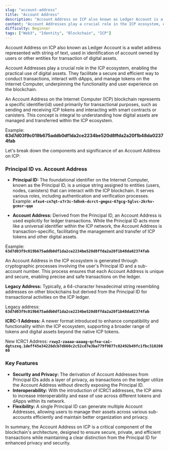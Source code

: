 ```yaml
---
slug: "account-address"
title: "Account Address"
description: "Account Address on ICP also known as Ledger Account is a wallet address represented with string of letters, used in identification of account owned by users or other entities for transaction of digital assets."
content: "Account Addresses play a crucial role in the ICP ecosystem, enabling the practical use of digital assets. They facilitate a secure and efficient way to conduct transactions, interact with dApps, and manage tokens on the Internet Computer, underpinning the functionality and user experience on the blockchain."
difficulty: Beginner
tags: ["Web3", "Identity", "Blockchain", "ICP"]
---
```



Account Address on ICP also known as Ledger Account is a wallet address represented with string of text, used in identification of account owned by users or other entities for transaction of digital assets.

Account Addresses play a crucial role in the ICP ecosystem, enabling the practical use of digital assets. They facilitate a secure and efficient way to conduct transactions, interact with dApps, and manage tokens on the Internet Computer, underpinning the functionality and user experience on the blockchain.

An Account Address on the Internet Computer (ICP) blockchain represents a specific identifier(id) used primarily for transactional purposes, such as sending and receiving ICP tokens and interacting with smart contracts or canisters. This concept is integral to understanding how digital assets are managed and transferred within the ICP ecosystem.

Example: **63d7d03f9c019b675addb0df1da2ce2234be520d8ffda2a20f1b48da02374fab**

Let's break down the components and significance of an Account Address on ICP:

### Principal ID vs. Account Address

- **Principal ID:** The foundational identifier on the Internet Computer, known as the Principal ID, is a unique string assigned to entities (users, nodes, canisters) that can interact with the ICP blockchain. It serves various roles, including authentication and verification processes.
Example: **`nfxu4-cn7qt-x7r3c-5dhnk-dcrct-gmgoz-67gcg-5glvc-2krhv-gcmsr-qqe`**

- **Account Address:** Derived from the Principal ID, an Account Address is used explicitly for ledger transactions. While the Principal ID acts more like a universal identifier within the ICP network, the Account Address is transaction-specific, facilitating the management and transfer of ICP tokens and other digital assets.

Example: **`63d7d03f9c019b675addb0df1da2ce2234be520d8ffda2a20f1b48da02374fab`**

An Account Address in the ICP ecosystem is generated through cryptographic processes involving the user's Principal ID and a sub-account number. This process ensures that each Account Address is unique and secure, enabling precise and safe transactions on the ledger.

**Legacy Address:** Typically, a 64-character hexadecimal string resembling addresses on other blockchains but derived from the Principal ID for transactional activities on the ICP ledger.

Legacy address:
**`63d7d03f9c019b675addb0df1da2ce2234be520d8ffda2a20f1b48da02374fab`**

**ICRC-1 Address:** A newer format introduced to enhance compatibility and functionality within the ICP ecosystem, supporting a broader range of tokens and digital assets beyond the native ICP tokens.

New ICRC1 Address:
**`rxwy2-zaaaa-aaaag-qcfna-cai-dgtszxq.1deff45e34226dcb7d660c2c52cd7e3ba779f9077c02492b49fc1fbc31020000`**

### Key Features

- **Security and Privacy:** The derivation of Account Addresses from Principal IDs adds a layer of privacy, as transactions on the ledger utilize the Account Address without directly exposing the Principal ID.
- **Interoperability:** With the introduction of ICRC1 addresses, the ICP aims to increase interoperability and ease of use across different tokens and dApps within its network.
- **Flexibility:** A single Principal ID can generate multiple Account Addresses, allowing users to manage their assets across various sub-accounts efficiently and maintain better organization and privacy.

In summary, the Account Address on ICP is a critical component of the blockchain's architecture, designed to ensure secure, private, and efficient transactions while maintaining a clear distinction from the Principal ID for enhanced privacy and security.
